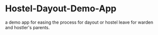 # Hostel-Dayout-Demo-App
a demo app for easing the process for dayout or hostel leave for warden and hostler's parents.
